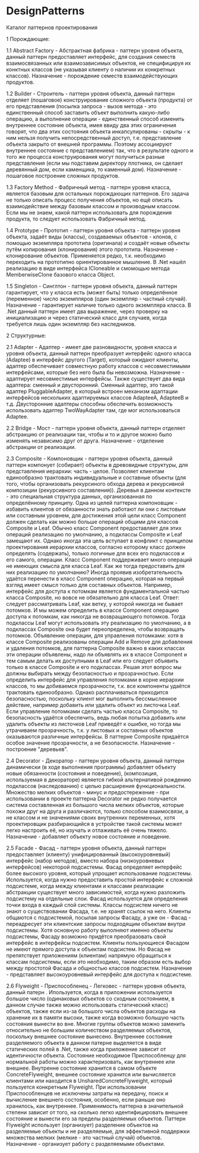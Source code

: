 # DesignPatterns

Каталог паттернов проектирования

1 Порождающие:

1.1 Abstract Factory - Абстрактная фабрика - паттерн уровня объекта, данный паттерн предоставляет интерфейс, для создания семеств взаимосвязанных или взаимозависимых объектов, не специфицируя их конктных классов (не указывая клиенту о наличии их конкретных классов). Назначение - порождение семеств взаимодействующих продуктов.

1.2 Builder - Строитель - паттерн уровня объекта, данный паттерн отделяет (пошаговое) конструирование сложного объекта (продукта) от его представления (посылка запроса - вызов метода - это единственный способ заставить объект выполнить какую-либо операцию, а выполнение операции - единственный способ изменить внутреннее состояние объекта, имея ввиду два этих ограничения говорят, что два этих состояния объекта инкапсулированы - скрыты - к ним нельзя получить непосредственный доступ, т.е. представление объекта закрыто от внешней программы. Поэтому ассоциируют внутреннее состояние с представлением) так, что в результате одного и того же процесса конструирования могут получиться разные представления (если мы подставим директору плотника, он сделает деревянный дом, если каменщика, то каменный дом). Назначение - пошаговое построение сложных продуктов.

1.3 Factory Method - Фабричный метод - паттерн уровня класса, является базовым для остальных порождающих паттернов. Его задача не только описать процесс получения объектов, но ещё описать взаимодействие между базовым классом и производным классом. Если мы не знаем, какой паттерн использовать для порождения продукта, то следует использовать Фабричный метод.

1.4 Prototype - Прототип - паттерн уровня объекта - паттерн уровня объекта, задаёт виды (классы), создаваемых объектов - клонов, с помощью экземпляра прототипа (оригинала) и создаёт новые объекты путём копирования (клонирования) этого прототипа. Назначение - клонирование объектов. Применяется редко, т.к. необходимо переходить на прототипно ориентированное мышление. В .Net нашёл реализацию в виде интерфейса ICloneable и смомощью метода MemberwiseClone базового класса Object.

1.5 Singleton - Синглтон - паттерн уровня объекта, данный паттерн гарантирует, что у класса есть (может быть) только определённое (переменное) число экземпляров (один экземпляр - частный случай). Назначение - гарантирует наличие только одного экземпляра класса. В .Net данный паттерн имеет два выражение, через проверку на инициализацию и через статический класс для случаев, когда требуется лишь один экземпляр без наследников.

2 Структурные:

2.1 Adapter - Адаптер - имеет две разновидности, уровня класса и уровня объекта, данный паттерн преобразует интерфейс одного класса (Adaptee) в интерфейс другого (Target), который ожидают клиенты, адаптер обеспечивает совместную работу классов с несовместимыми интерфейсами, которые без него была бы невозможна. Назначение - адаптирует несовместимые интерфейсы. Также существует два вида адаптера: сменный и двусторонний. Сменный адаптер, это такой адаптер PluggableAdapter, в который встроен механизм адаптации интерфейсов нескольких адаптируемых классов AdapteeA, AdapteeB и т.д. Двусторонние адаптеры способны обеспечить возможность использовать адаптер TwoWayAdapter там, где мог использоваться Adaptee.

2.2 Bridge - Мост - паттерн уровня объекта, данный паттерн отделяет абстракцию от реализации так, чтобы и то и другое можно было изменять независимо друг от друга. Назначение - отделение абстракции от реализации.

2.3 Composite - Компоновщик - паттерн уровня объекта, данный паттерн компонует (собирает) объекты в древовидные структуры, для представления иерархии: часть - целое. Позволяет клиентам единообразно трактовать индивидуальные и составные объекты (для того, чтобы организовать рекурсиного обхода дерева и рекурсивной композиции (рекурсивного составления)). Деревья в данном контексте - это специальная структура данных, организованная по определённому принципу. Одна из целей паттерна компоновщик - избавить клиентов от обязанности знать работают ли они с листовым или составным уровнем, для достижения этой цели класс Component должен сделать как можно больше операций общими для классов Composite и Leaf. Обычно класс Component предоставляет для этих операций реализацию по умолчанию, а подклассы Composite и Leaf замещают их. Однако иногда эта цель вступает в конфликт с принципом проектирования иерархии классов, согласно которому класс должен определять (содержать), только логичные для всех его подклассов и его самого, операции. Класс Component поддерживает много операций не имеющих смысла для класса Leaf. Как же тогда предоставить для них реализацию по умолчанию? Иногда проявив изобретательность удаётся перенести в класс Component операцию, которая на первый взгляд имеет смысл только для составных объектов. Например, интерфейс для доступа к потомкам является фундаментальной частью класса Composite, но вовсе не обязательно для класса Leaf. Ответ: следует рассматривать Leaf, как ветку, у которой никогда не бывает потомков. И мы можем определить в классе Component операцию доступа к потомкам, как никогда не возвращающего потомков. Тогда подклассы Leaf могут использовать эту реализацию по умолчанию, а в подклассах Composite она будет переопределена, чтобы возвращать потомков. Объявление операции, для управления потомками: хотя в классе Composite реализованы операции Add и Remove для добавления и удаления потомков, для паттерна Composite важно в каких классах эти операции объявлены, надо ли объявлять их в классе Component и тем самым делать их доступными в Leaf или его следует объявить только в классе Composite и его подклассах. Решая этот вопрос мы должны выбирать между безопасностью и прозрачностью. Если определить интерфейс для управления потомками в корне иерархии классов, то мы добиваемся прозрачности, т.к. все компоненты удаётся трактовать единообразно. Однако расплачиваться приходится безопасностью, поскольку клиент мог выполнить бессмысленное действие, например добавить или удалить объект из листочка Leaf. Если управление потомками сделать частью класса Composite, то безопасность удаётся обеспечить, ведь любая попытка добавить или удалить объекты из листочков Leaf приведёт к ошибке, но тогда мы утрачиваем прозрачность, т.к. у листовых и составных объектов оказываются различные интерфейсы. В паттерне Composite придаётся особое значение прозрачности, а не безопасности. Назначение - построение "деревьев".

2.4 Decorator - Декоратор - паттерн уровня объекта, данный паттерн динамически (в ходе выполнения программы) добавляет объекту новые обязанности (состояния и поведение), (композиция, используемая в декораторе) является гибкой альтернативой рождению подклассов (наследованию) с целью расширения функциональности. Множество мелких объектов - минус и предостережение - при использовании в проекте паттерна Decorator не редко получается система составленная из большого числа мелких объектов, которые похожи друг на друга и различаются, только способом взаимосвязи, а не классом и не значениями своих внутренних переменных, хотя проектировщик разбирающийся в устройстве такой системы может легко настроить её, но изучать и отлаживать её очень тяжело. Назначение - добавляет объекту новое состояние и поведение.

2.5 Facade - Фасад - паттерн уровня объекта, данный паттерн предоставляет (клиенту) унифицированный (высокоуровневый) интерфейс (набор методов), вместо набора (низкоуровневых интерфейсов) некоторой подсистемы. Фасад определяет интерфейс более высокого уровня, который упрощает использование подсистемы. Используется, когда нужно предоставить простой интерфейс к сложной подсистеме, когда между клиентами и классами реализации абстракции существует много зависимостей, когда нужно разложить подсистему на отдельные слои. Фасад используется для определения точки входа в каждый слой системы. Классы подсистем ничего не знают о существовании Фасада, т.е. не хранят ссылок на него. Клиенты общаются с подсистемой, посылая запросы Фасаду, а уже он - Фасад - переадресует эти клиентские запросы подходящим объектам внутри подсистемы. Хотя основную работу выполняют именно объекты подсистемы, Фасаду возможно придётся преобразовать свой интерфейс в интерфейсы подсистем. Клиенты пользующиеся Фасадом не имеют прямого доступа к объектам подсистем. Но Фасад не препятствует приложениям (клиентам) напрямую обращаться к классам подсистемы, если это необходимо, таким образом есть выбор между простотой Фасада и общностью классов подсистем. Назначение - представляет высокоуровневый интерфейс для доступа к подсистеме.

2.6 Flyweight - Приспособленец - Легковес - паттерн уровня объекта, данный патерн . Ипользуется, когда в приложении используется большое число (одинаковых объектов со сходным состоянием, в данном случае также можно использовать статический класс) объектов, также если из-за большого числа объектов расходы на хранение их в памяти высоки, также когда возможно большую часть состояния вынести во вне. Многие группы объектов можно заменить относительно не большим количеством разделяемых объектов, поскольку внешнее состояние вынесено. Внутреннее состояние разделяемого объекта в данном патерне выделяется в виде статических полей в .Net, также когда приложение зависит от идентичности объекта. Состояние необходимое Приспособленцу для нормальной работы можно характеризовать, как внутреннее или внешнее. Внутренне состояние хранится в самом объекте ConcreteFlyweight, внешнее состояние хранится или вычисляется клиентами или находится в UnsharedConcreteFlyweight, который пользуется конкретным Flyweight. При использовании Приспособленцев не исключены затраты на передачу, поиск и вычисление внешнего состояния, особенно, если раньше оно хранилось, как внутреннее. Применимость паттерна в значительной степени зависит от того, на сколько легко идентифицировать внешнее состояние и вынести его за пределы разделяемых объектов. Паттерн Flyweight использует (организует) разделение объектов на разделяемые объекты и не разделяемые, для эффективной поддержки множества мелких (мелкие - это частный случай) объектов. Назначение - организует работу с разделяемыми объектами.